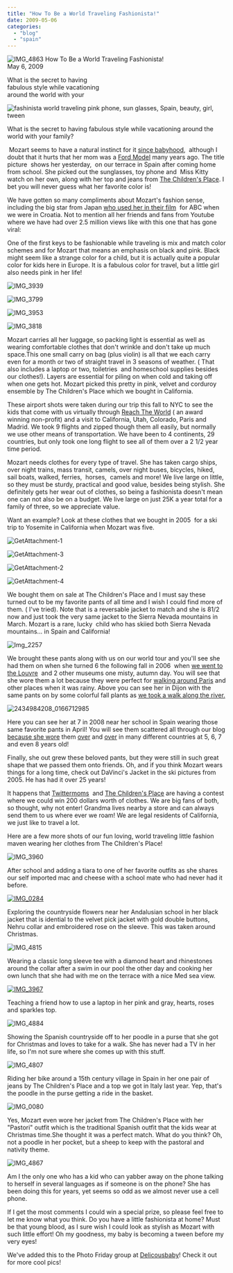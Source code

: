 ```yaml
---
title: "How To Be a World Traveling Fashionista!"
date: 2009-05-06
categories: 
  - "blog"
  - "spain"
---
```


 ![IMG_4863](https://pub-ac94b3f306b24c0dba4238943c97f2e1.r2.dev/6a00e5502a9507883301156f7c6563970c.jpg) How To Be a World Traveling Fashionista!  
May 6, 2009

What is the secret to having  
fabulous style while vacationing  
around the world with your

<!--more-->

![fashinista world traveling pink phone, sun glasses, Spain, beauty, girl, tween](https://pub-ac94b3f306b24c0dba4238943c97f2e1.r2.dev/6a00e5502a95078833011570727a7a970b.jpg)

What is the secret to having fabulous style while vacationing around the world with your family?

 Mozart seems to have a natural instinct for it [since babyhood](https://pub-ac94b3f306b24c0dba4238943c97f2e1.r2.dev/2006/08/timing-is-eve-1.html),  although I doubt that it hurts that her mom was a [Ford Model](http://www.fordmodels.com/main.cfm) many years ago. The title picture  shows her yesterday,  on our terrace in Spain after coming home from school. She picked out the sunglasses, toy phone and  Miss Kitty watch on her own, along with her top and jeans from [The Children's Place](http://childrensplace.com/). I bet you will never guess what her favorite color is!

We have gotten so many compliments about Mozart's fashion sense, including the big star from Japan [who used her in their film](https://pub-ac94b3f306b24c0dba4238943c97f2e1.r2.dev/2007/09/mozarts-film-de.html)  for ABC when we were in Croatia. Not to mention all her friends and fans from Youtube where we have had over 2.5 million views like with this one that has gone viral:

  
One of the first keys to be fashionable while traveling is mix and match color schemes and for Mozart that means an emphasis on black and pink. Black might seem like a strange color for a child, but it is actually quite a popular color for kids here in Europe. It is a fabulous color for travel, but a little girl also needs pink in her life!

![IMG_3939](https://pub-ac94b3f306b24c0dba4238943c97f2e1.r2.dev/6a00e5502a9507883301157072c3dc970b.jpg) 

  
![IMG_3799](https://pub-ac94b3f306b24c0dba4238943c97f2e1.r2.dev/6a00e5502a9507883301157072c4b1970b.jpg) 

  
![IMG_3953](https://pub-ac94b3f306b24c0dba4238943c97f2e1.r2.dev/6a00e5502a9507883301156f7cbd69970c.jpg) 

  
![IMG_3818](https://pub-ac94b3f306b24c0dba4238943c97f2e1.r2.dev/6a00e5502a9507883301156f7cc1e7970c.jpg)

Mozart carries all her luggage, so packing light is essential as well as wearing comfortable clothes that don't wrinkle and don't take up much space.This one small carry on bag (plus violin) is all that we each carry even for a month or two of straight travel in 3 seasons of weather. ( That also includes a laptop or two, toiletries  and homeschool supplies besides our clothes!). Layers are essential for piling on when cold and taking off when one gets hot. Mozart picked this pretty in pink, velvet and corduroy ensemble by The Children's Place which we bought in California.

These airport shots were taken during our trip this fall to NYC to see the kids that come with us virtually through [Reach The World](http://www.reachtheworld.org/journey/journeytoeurope) ( an award winning non-profit) and a visit to California, Utah, Colorado, Paris and Madrid. We took 9 flights and zipped though them all easily, but normally we use other means of transportation. We have been to 4 continents, 29 countries, but only took one long flight to see all of them over a 2 1/2 year time period.

Mozart needs clothes for every type of travel. She has taken cargo ships, over night trains, mass transit, camels, over night buses, bicycles, hiked, sail boats, walked, ferries,  horses,  camels and more! We live large on little, so they must be sturdy, practical and good value, besides being stylish. She definitely gets her wear out of clothes, so being a fashionista doesn't mean one can not also be on a budget. We live large on just 25K a year total for a family of three, so we appreciate value.

Want an example? Look at these clothes that we bought in 2005  for a ski trip to Yosemite in California when Mozart was five.

![GetAttachment-1](https://pub-ac94b3f306b24c0dba4238943c97f2e1.r2.dev/6a00e5502a9507883301156f7cd572970c.jpg)

![GetAttachment-3](https://pub-ac94b3f306b24c0dba4238943c97f2e1.r2.dev/6a00e5502a9507883301156f7cd68c970c.jpg)

![GetAttachment-2](https://pub-ac94b3f306b24c0dba4238943c97f2e1.r2.dev/6a00e5502a9507883301157072df1d970b.jpg)

![GetAttachment-4](https://pub-ac94b3f306b24c0dba4238943c97f2e1.r2.dev/6a00e5502a9507883301157072df75970b.jpg)

We bought them on sale at The Children's Place and I must say these turned out to be my favorite pants of all time and I wish I could find more of them. ( I've tried). Note that is a reversable jacket to match and she is 81/2 now and just took the very same jacket to the Sierra Nevada mountains in March. Mozart is a rare, lucky  child who has skiied both Sierra Nevada mountains... in Spain and California!

![Img_2257](https://pub-ac94b3f306b24c0dba4238943c97f2e1.r2.dev/6a00e5502a9507883301156f7ced6d970c.png)

We brought these pants along with us on our world tour and you'll see she had them on when she turned 6 the following fall in 2006  when [we went to the Louvre](https://pub-ac94b3f306b24c0dba4238943c97f2e1.r2.dev/2006/09/3-museums-in-a.html)  and 2 other museums one misty, autumn day. You will see that she wore them a lot because they were perfect for [walking around Paris](https://pub-ac94b3f306b24c0dba4238943c97f2e1.r2.dev/2006/09/madeline-linea.html) and other places when it was rainy. Above you can see her in Dijon with the same pants on by some colorful fall plants as [we took a walk along the river.](https://pub-ac94b3f306b24c0dba4238943c97f2e1.r2.dev/2006/10/hello-cote-dor.html)

![2434984208_0166712985](https://pub-ac94b3f306b24c0dba4238943c97f2e1.r2.dev/6a00e5502a9507883301157072f9bf970b.jpg)

Here you can see her at 7 in 2008 near her school in Spain wearing those same favorite pants in April! You will see them scattered all through our blog [because she wore](https://pub-ac94b3f306b24c0dba4238943c97f2e1.r2.dev/2007/11/the-golden-city.html#more) them [over](https://pub-ac94b3f306b24c0dba4238943c97f2e1.r2.dev/2008/02/romeo-juliet-in.html) and [over](https://pub-ac94b3f306b24c0dba4238943c97f2e1.r2.dev/2007/10/sassy-salzburg.html) in many different countries at 5, 6, 7 and even 8 years old!

Finally, she out grew these beloved pants, but they were still in such great shape that we passed them onto friends. Oh, and if you think Mozart wears things for a long time, check out DaVinci's Jacket in the ski pictures from 2005. He has had it over 25 years!

It happens that [Twittermoms](http://www.twittermoms.com/forum/topics/show-tell-time-got-the-most?utm_source=Twittermoms+Member+Newsletter&utm_campaign=e6e71ad867-TMWN_EMAIL_CAMPAIGN&utm_medium=email&id=2291408%3ATopic%3A896736&page=1#comments)  and [The Children's Place](http://www.childrensplace.com/webapp/wcs/stores/servlet/Home?storeId=10001&langId=-1&catalogId=10001) are having a contest where we could win 200 dollars worth of clothes. We are big fans of both, so thought, why not enter! Grandma lives nearby a store and can always send them to us where ever we roam! We are legal residents of California, we just like to travel a lot.

Here are a few more shots of our fun loving, world traveling little fashion maven wearing her clothes from The Children's Place!

![IMG_3960](https://pub-ac94b3f306b24c0dba4238943c97f2e1.r2.dev/6a00e5502a950788330115707316f0970b.jpg)

After school and adding a tiara to one of her favorite outfits as she shares our self imported mac and cheese with a school mate who had never had it before.

[![IMG_0284](https://pub-ac94b3f306b24c0dba4238943c97f2e1.r2.dev/6a00e5502a9507883301157073185b970b.jpg)](https://pub-ac94b3f306b24c0dba4238943c97f2e1.r2.dev/2025/09/6a00e5502a9507883301157073185b970b-300x223.jpg)

Exploring the countryside flowers near her Andalusian school in her black jacket that is idential to the velvet pick jacket with gold double buttons, Nehru collar and embroidered rose on the sleeve. This was taken around Christmas.

![IMG_4815](https://pub-ac94b3f306b24c0dba4238943c97f2e1.r2.dev/6a00e5502a9507883301156f7d14ff970c.jpg)

Wearing a classic long sleeve tee with a diamond heart and rhinestones around the collar after a swim in our pool the other day and cooking her own lunch that she had with me on the terrace with a nice Med sea view.

[![IMG_3967](https://pub-ac94b3f306b24c0dba4238943c97f2e1.r2.dev/6a00e5502a9507883301156f7d17cc970c.jpg)](https://pub-ac94b3f306b24c0dba4238943c97f2e1.r2.dev/2025/09/6a00e5502a9507883301156f7d17cc970c-150x150.jpg)

Teaching a friend how to use a laptop in her pink and gray, hearts, roses and sparkles top.

![IMG_4884](https://pub-ac94b3f306b24c0dba4238943c97f2e1.r2.dev/6a00e5502a9507883301156f7d1966970c.jpg)

Showing the Spanish countryside off to her poodle in a purse that she got for Christmas and loves to take for a walk. She has never had a TV in her life, so I'm not sure where she comes up with this stuff.

![IMG_4807](https://pub-ac94b3f306b24c0dba4238943c97f2e1.r2.dev/6a00e5502a95078833011570732157970b.jpg)

Riding her bike around a 15th century village in Spain in her one pair of jeans by The Children's Place and a top we got in Italy last year. Yep, that's the poodle in the purse getting a ride in the basket.

![IMG_0080](https://pub-ac94b3f306b24c0dba4238943c97f2e1.r2.dev/6a00e5502a9507883301156f7d1d64970c.jpg)

Yes, Mozart even wore her jacket from The Children's Place with her "Pastori" outfit which is the traditional Spanish outfit that the kids wear at Christmas time.She thought it was a perfect match. What do you think? Oh, not a poodle in her pocket, but a sheep to keep with the pastoral and nativity theme.

![IMG_4867](https://pub-ac94b3f306b24c0dba4238943c97f2e1.r2.dev/6a00e5502a95078833011570732502970b.jpg)

Am I the only one who has a kid who can yabber away on the phone talking to herself in several languages as if someone is on the phone? She has been doing this for years, yet seems so odd as we almost never use a cell phone.

If I get the most comments I could win a special prize, so please feel free to let me know what you think. Do you have a little fashionista at home? Must be that young blood, as I sure wish I could look as stylish as Mozart with such little effort! Oh my goodness, my baby is becoming a tween before my very eyes!

We've added this to the Photo Friday group at [Delicousbaby](http://www.deliciousbaby.com/)! Check it out for more cool pics!
